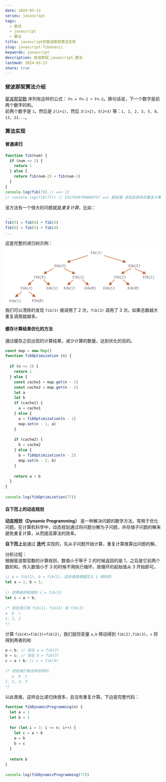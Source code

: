 ```yaml
---  
date: 2024-03-13  
series: javascript  
tags:  
  - 面试  
  - javascript  
  - 算法  
title: javascript的斐波那契算法实现  
slug: javascript-fibonacci  
keywords: javascript  
description: 斐波那契,javascript,算法  
lastmod: 2024-03-13  
share: true  
---  
```

  
### 斐波那契算法介绍  
  
[斐波那契数](https://zh.wikipedia.org/wiki/%E6%96%90%E6%B3%A2%E9%82%A3%E5%A5%91%E6%95%B0) 序列有这样的公式： `Fn = Fn-1 + Fn-2`。换句话说，下一个数字是前两个数字的和。  
前两个数字是 `1`，然后是 `2(1+1)`，然后 `3(1+2)`，`5(2+3)` 等：`1, 1, 2, 3, 5, 8, 13, 21...`。  
  
### 算法实现  
  
#### 普通递归  
  
```javascript  
function fib(num) {  
  if (num <= 2) {  
    return 1  
  } else {  
    return fib(num-2) + fib(num-1)  
  }  
}  
console.log(fib(7)) // ==> 13  
// console.log(fib(77)) // 5527939700884757 ==> 超级慢 涉及到很多的重复计算  
```  
  
该方法有一个很大的问题就是*重复计算*，比如：  
  
```javascript  
...  
fib(5) = fib(4) + fib(3)  
fib(6) = fib(5) + fib(4)  
...  
```  
  
这是完整的递归树示例：  
![Pasted image 20240313163059.png](../../static/images/Pasted%20image%2020240313163059.png)  
我们可以清除的发现 `fib(3)` 被调用了 2 次，`fib(2)` 调用了 3 次。如果总数越大重复调用就越多。  
  
#### 缓存计算结果优化的方法  
  
通过缓存之前出现的计算结果，减少计算的数量，达到优化的目的。  
  
```javascript  
const map = new Map()  
function fibOptimization (n) {  
    
  if (n <= 2) {  
    return 1  
  } else {  
    const cache1 = map.get(n - 1)  
    const cache2 = map.get(n - 2)  
    let a  
    let b  
    if (cache1) {  
      a = cache1  
    } else {  
      a = fibOptimization(n - 1)  
      map.set(n - 1, a)  
    }  
  
    if (cache2) {  
      b = cache2  
    } else {  
      b = fibOptimization(n - 2)  
      map.set(n - 2, b)  
    }  
      
    return a + b  
  }  
}  
  
console.log(fibOptimization(77))  
```  
  
#### 自下而上的动态规划  
  
**动态规划（Dynamic Programming）** 是一种解决问题的数学方法，常用于优化问题。在计算机科学中，动态规划通过将问题分解为子问题，并存储子问题的解来避免重复计算，从而提高算法的效率。  
  
**自下而上**是通过 **迭代** 实现的，先从子问题开始计算，重复计算推算出问题的解。  
  
分析过程：  
根据斐波那契数的计算规则，数值小于等于 2 的时候返回的是 1，之后是它前两个数的和，传入数值小于 3 的时候不用执行循环，故循环的起始值从 3 开始即可。  
  
```javascript  
// a = fib(1), b = fib(2)，这些值是根据定义 1 得到的  
let a = 1, b = 1;  
  
// 求两者的和得到 c = fib(3)  
let c = a + b;  
  
/* 现在我们有 fib(1)，fib(2) 和 fib(3)  
a  b  c  
1, 1, 2  
*/  
```  
  
计算 `fib(4)=fib(3)+fib(2)`，我们就将变量 `a,b` 移动得到 `fib(2),fib(3)`，`c` 将得到两者的和  
  
```javascript  
a = b; // 现在 a = fib(2)  
b = c; // 现在 b = fib(3)  
c = a + b; // c = fib(4)  
  
/* 现在我们有这样的序列  
   a  b  c  
1, 1, 2, 3  
*/  
```  
  
以此类推，这样会比递归快很多，且没有重复计算。下边是完整代码：  
  
```javascript  
function fibDynamicProgramming(n) {  
  let a = 1  
  let b = 1  
  
  for (let i = 3; i <= n; i++) {  
    let c = a + b  
    a = b  
    b = c  
  }  
  
  return b  
}  
  
console.log(fibDynamicProgramming(77))  
```  
